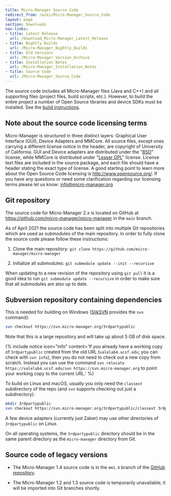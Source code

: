 ```yaml
---
title: Micro-Manager Source Code
redirect_from: /wiki/Micro-Manager_Source_Code
layout: page
section: Downloads
nav-links:
- title: Latest Release
  url: /Download_Micro-Manager_Latest_Release
- title: Nightly Builds
  url: /Micro-Manager_Nightly_Builds
- title: Old Versions
  url: /Micro-Manager_Version_Archive
- title: Installation Notes
  url: /Micro-Manager_Installation_Notes
- title: Source Code
  url: /Micro-Manager_Source_Code
---
```


The source code includes all Micro-Manager files (Java and C++) and all
supporting files (project files, build scripts, etc.). However, to build the
entire project a number of Open Source libraries and device SDKs must be
installed. See the [build
instructions](/Building_and_debugging_Micro-Manager_source_code).

## Note about the source code licensing terms

Micro-Manager is structured in three distinct layers: Graphical User
Interface (GUI), Device Adapters and MMCore. All source files, except
ones carrying a different license notice in the header, are copyright of
University of California. GUI and Device adapters are distributed under
the "[BSD](http://www.opensource.org/licenses/bsd-license.php)" license,
while MMCore is distributed under "[Lesser
GPL](http://www.opensource.org/licenses/lgpl-license.php)" license.
License text files are included in the source package, and each file
should have a header stating the exact type of license. A good starting
point to learn more about the Open Source Code licensing is
<http://www.opensource.org/>. If you have any questions or need some
clarification regarding our licensing terms please let us know:
<info@micro-manager.org>

## Git repository

The source code for Micro-Manager 2.x is located on GitHub at
https://github.com/micro-manager/micro-manager in the `main` branch.

As of April 2021 the source code has been split into multiple Git
repositories which are used as submodules of the main repository. In
order to fully clone the source code please follow these instructions:

1. Clone the main repository: `git clone https://github.com/micro-manager/micro-manager`

2. Initialize all submodules: `git submodule update --init --recursive`

When updating to a new revision of the repository using `git pull` it is a good
idea to run `git submodule update --recursive` in order to make sure that all
submodules are also up to date.

## Subversion repository containing dependencies

This is needed for building on Windows ([SlikSVN](https://sliksvn.com/download/)
provides the `svn` command):

```sh
svn checkout https://svn.micro-manager.org/3rdpartypublic
```

Note that this is a large repository and will take up about 5 GB of disk space.

{% include notice icon="info" content='If you already have a working copy of
`3rdpartypublic` created from the old URL (`valelab4.ucsf.edu`; you can check
with `svn info`), then you do not need to check out a new copy from scratch.
Instead you can use the command `svn relocate https://valelab4.ucsf.edu/svn
https://svn.micro-manager.org` to point your working copy to the current URL.'
%}

To build on Linux and macOS, usually you only need the `classext` subdirectory
of the repo (and `svn` supports checking out just a subdirectory):

```sh
mkdir 3rdpartypublic
svn checkout https://svn.micro-manager.org/3rdpartypublic/classext 3rdpartypublic/classext
```

A few device adapters (currently just Zaber) may use other directories of
`3rdpartypublic` on Linux.

On all operating systems, the `3rdpartypublic` directory should be in the same
parent directory as the `micro-manager` directory from Git.

## Source code of legacy versions

- The Micro-Manager 1.4 source code is in the `mm1.4` branch of the [GitHub
  repository](https://github.com/micro-manager/micro-manager).

- The Micro-Manager 1.2 and 1.3 source code is temporarily unavailable; it will
  be imported into Git branches shortly.